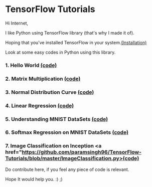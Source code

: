 # TensorFlow Tutorials
 
Hi Internet,

I like Python using TensorFlow library (that's why I made it of).

Hoping that you've installed TensorFlow in your system.<url><a href="https://www.tensorflow.org/versions/r0.8/get_started/os_setup.html">(Installation)</a></url> 

Look at some easy codes in Python using this library.

### 1. Hello World <url><a href="https://github.com/paramsingh96/TensorFlow-Tutorials/blob/master/HelloWorld.py">(code)</url></a>
### 2. Matrix Multiplication <url><a href="https://github.com/paramsingh96/TensorFlow-Tutorials/blob/master/MatrixMultiplication.py">(code)</url></a>
### 3. Normal Distribution Curve <url><a href="https://github.com/paramsingh96/TensorFlow-Tutorials/blob/master/NormalDistribution.py">(code)</url></a>
### 4. Linear Regression <url><a href="https://github.com/paramsingh96/TensorFlow-Tutorials/blob/master/LinearRegression.py">(code)</url></a>
### 5. Understanding MNIST DataSets <url><a href="https://github.com/paramsingh96/TensorFlow-Tutorials/blob/master/MNIST.py">(code)</url></a>
### 6. Softmax Regression on MNIST DataSets <url><a href="https://github.com/paramsingh96/TensorFlow-Tutorials/blob/master/SoftmaxRegressionMNIST.py">(code)</url></a>
### 7. Image Classification on Inception <url><a href="https://github.com/paramsingh96/TensorFlow-Tutorials/blob/master/ImageClassification.py>(code)</url></a>
Do contribute here, if you feel any piece of code is relevant.

Hope It would help you. :) ;)
